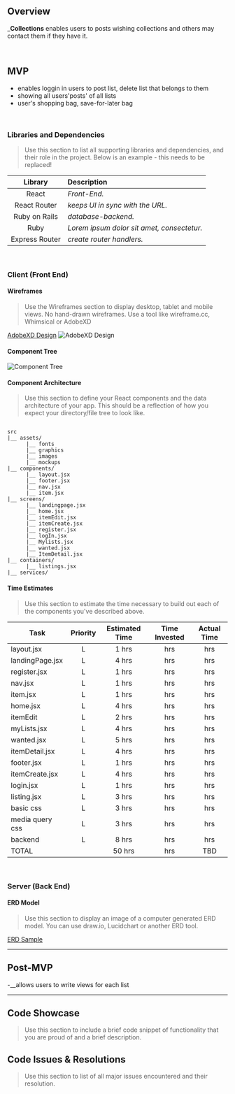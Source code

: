 

## Overview

_**Collections** 
enables users to posts wishing collections and others may contact them if they have it. 

<br>

## MVP

- enables loggin in users to post list, delete list that belongs to them
- showing all users'posts' of all lists
- user's shopping bag, save-for-later bag

<br>



### Libraries and Dependencies

> Use this section to list all supporting libraries and dependencies, and their role in the project. Below is an example - this needs to be replaced!

|     Library      | Description                                |
| :--------------: | :----------------------------------------- |
|      React       | _Front-End._
|   React Router   | _keeps UI in sync with the URL._ |
| Ruby on Rails             | _database-backend._ |
|    Ruby      | _Lorem ipsum dolor sit amet, consectetur._ |
|  Express Router  | _create router handlers._ |

<br>

### Client (Front End)

#### Wireframes

> Use the Wireframes section to display desktop, tablet and mobile views. No hand-drawn wireframes. Use a tool like wireframe.cc, Whimsical or AdobeXD

[AdobeXD Design](https://xd.adobe.com/view/6d9020d7-7e69-478e-9b33-c940c7aa7161-38c3/)
![AdobeXD Design](https://res.cloudinary.com/lizhenwen727/image/upload/v1617066873/Screen_Shot_2021-03-29_at_9.10.01_PM_pvbofj.png)


#### Component Tree

![Component Tree ](https://res.cloudinary.com/lizhenwen727/image/upload/v1617068066/Screen_Shot_2021-03-29_at_9.33.43_PM_zai6w7.png)

#### Component Architecture

> Use this section to define your React components and the data architecture of your app. This should be a reflection of how you expect your directory/file tree to look like. 

``` structure

src
|__ assets/
      |__ fonts
      |__ graphics
      |__ images
      |__ mockups
|__ components/
      |__ layout.jsx
      |__ footer.jsx
      |__ nav.jsx
      |__ item.jsx
|__ screens/
      |__ landingpage.jsx
      |__ home.jsx
      |__ itemEdit.jsx
      |__ itemCreate.jsx
      |__ register.jsx
      |__ logIn.jsx
      |__ Mylists.jsx
      |__ wanted.jsx
      |__ ItemDetail.jsx
|__ containers/
      |__ listings.jsx
|__ services/

```

#### Time Estimates

> Use this section to estimate the time necessary to build out each of the components you've described above.

| Task                | Priority | Estimated Time | Time Invested | Actual Time |
| ------------------- | :------: | :------------: | :-----------: | :---------: |
| layout.jsx    |    L     |    1  hrs      |      hrs     |     hrs    |
|  landingPage.jsx   |    L     |     4 hrs      |      hrs     |     hrs    |
|  register.jsx   |    L     |    1  hrs      |      hrs     |     hrs    |
|  nav.jsx   |    L     |     1 hrs      |      hrs     |     hrs    |
|   item.jsx  |    L     |     1 hrs      |      hrs     |     hrs    |
|   home.jsx  |    L     |    4  hrs      |      hrs     |     hrs    |
|   itemEdit  |    L     |     2 hrs      |      hrs     |     hrs    |
|   myLists.jsx  |    L     |    4  hrs      |      hrs     |     hrs    |
|   wanted.jsx  |    L     |    5  hrs      |      hrs     |     hrs    |
|  itemDetail.jsx   |    L     |    4  hrs      |      hrs     |     hrs    |
|   footer.jsx  |    L     |    1  hrs      |      hrs     |     hrs    |
|   itemCreate.jsx  |    L     |    4  hrs      |      hrs     |     hrs    |
|  login.jsx   |    L     |    1  hrs      |      hrs     |     hrs    |
|   listing.jsx  |    L     |    3  hrs      |      hrs     |     hrs    |
|   basic css  |    L     |     3 hrs      |      hrs     |     hrs    |
|   media query css  |    L     |    3  hrs      |      hrs     |     hrs    |
|   backend  |    L     |     8 hrs      |      hrs     |     hrs    |
| TOTAL               |          |     50 hrs      |      hrs     |     TBD     |


<br>

### Server (Back End)

#### ERD Model

> Use this section to display an image of a computer generated ERD model. You can use draw.io, Lucidchart or another ERD tool.

[ERD Sample](https://drive.google.com/file/d/1kLyQTZqfcA4jjKWQexfEkG2UspyclK8Q/view)
<br>

***

## Post-MVP

-__allows users to write views for each list

***

## Code Showcase

> Use this section to include a brief code snippet of functionality that you are proud of and a brief description.

## Code Issues & Resolutions

> Use this section to list of all major issues encountered and their resolution.
